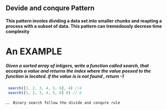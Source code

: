 ## Devide and conqure Pattern

#### This pattern involes dividing a data set into smaller chunks and reapting a process with a subset of data. This pattern can tremedously decrese time complexity

# An EXAMPLE  

  ##### Given a sorted array of intigers, write a function called search, that accepts a value and returns the index where the value possed to the function is located. if the value is is not found , return -1 

  ```js 
   search([1, 2, 3, 4, 5, 6], 4) //4 
   search([1, 2, 3, 4, 5, 6] 6) // 6

  ```
  ...
  ```  Binary search follow the divide and conqure rule ```